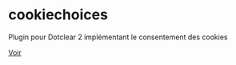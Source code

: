 cookiechoices
=============

Plugin pour Dotclear 2 implémentant le consentement des cookies

[Voir](https://www.cookiechoices.org/)
